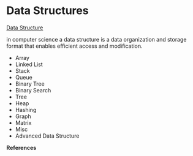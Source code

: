# Data Structures

[Data Structure](https://www.geeksforgeeks.org/data-structures/)

in computer science a data structure is a data organization and storage format that enables efficient access and modification.

- Array
- Linked List
- Stack
- Queue
- Binary Tree
- Binary Search
- Tree
- Heap
- Hashing
- Graph
- Matrix
- Misc
- Advanced Data Structure


**References**

